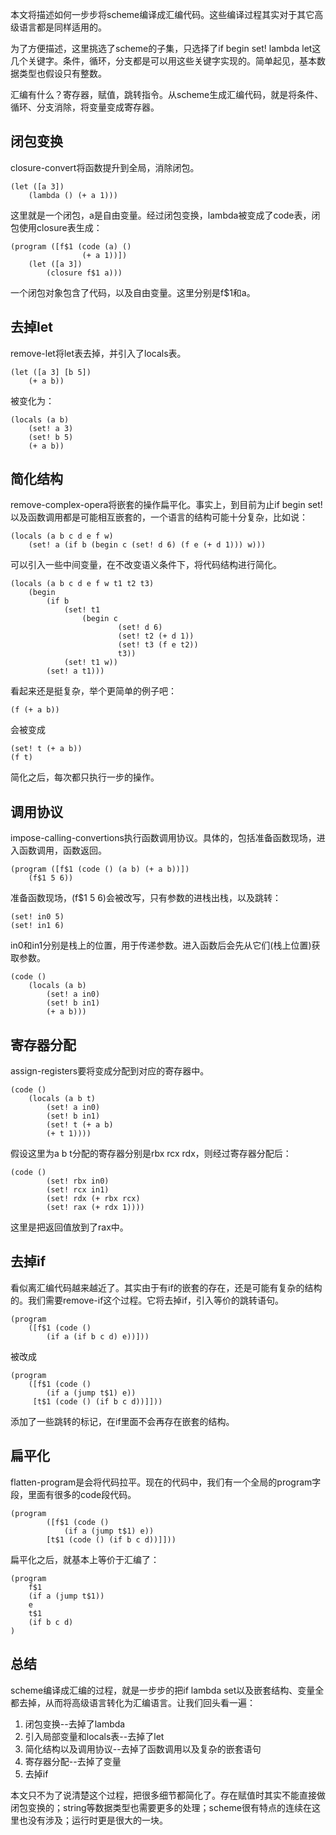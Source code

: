 本文将描述如何一步步将scheme编译成汇编代码。这些编译过程其实对于其它高级语言都是同样适用的。

为了方便描述，这里挑选了scheme的子集，只选择了if begin set! lambda let这几个关键字。条件，循环，分支都是可以用这些关键字实现的。简单起见，基本数据类型也假设只有整数。

汇编有什么？寄存器，赋值，跳转指令。从scheme生成汇编代码，就是将条件、循环、分支消除，将变量变成寄存器。

## 闭包变换

closure-convert将函数提升到全局，消除闭包。

    (let ([a 3])
        (lambda () (+ a 1)))

这里就是一个闭包，a是自由变量。经过闭包变换，lambda被变成了code表，闭包使用closure表生成：

    (program ([f$1 (code (a) ()
                    (+ a 1))])
        (let ([a 3])
            (closure f$1 a)))

一个闭包对象包含了代码，以及自由变量。这里分别是f$1和a。

## 去掉let

remove-let将let表去掉，并引入了locals表。

    (let ([a 3] [b 5])
        (+ a b))

被变化为：

    (locals (a b)
        (set! a 3)
        (set! b 5)
        (+ a b))

## 简化结构

remove-complex-opera将嵌套的操作扁平化。事实上，到目前为止if begin set!以及函数调用都是可能相互嵌套的，一个语言的结构可能十分复杂，比如说：

    (locals (a b c d e f w)
        (set! a (if b (begin c (set! d 6) (f e (+ d 1))) w)))

可以引入一些中间变量，在不改变语义条件下，将代码结构进行简化。

    (locals (a b c d e f w t1 t2 t3)
        (begin
            (if b
                (set! t1
                    (begin c
                            (set! d 6)
                            (set! t2 (+ d 1))
                            (set! t3 (f e t2))
                            t3))
                (set! t1 w))
            (set! a t1)))

看起来还是挺复杂，举个更简单的例子吧：

    (f (+ a b))

会被变成

    (set! t (+ a b))
    (f t)

简化之后，每次都只执行一步的操作。

## 调用协议

impose-calling-convertions执行函数调用协议。具体的，包括准备函数现场，进入函数调用，函数返回。

    (program ([f$1 (code () (a b) (+ a b))])
        (f$1 5 6))
        
准备函数现场，(f$1 5 6)会被改写，只有参数的进栈出栈，以及跳转：

    (set! in0 5)
    (set! in1 6)

in0和in1分别是栈上的位置，用于传递参数。进入函数后会先从它们(栈上位置)获取参数。

    (code ()
        (locals (a b)
            (set! a in0)
            (set! b in1)
            (+ a b)))

## 寄存器分配

assign-registers要将变成分配到对应的寄存器中。

    (code ()
        (locals (a b t)
            (set! a in0)
            (set! b in1)
            (set! t (+ a b)
            (+ t 1))))

假设这里为a b t分配的寄存器分别是rbx rcx rdx，则经过寄存器分配后：

    (code ()
            (set! rbx in0)
            (set! rcx in1)
            (set! rdx (+ rbx rcx)
            (set! rax (+ rdx 1))))

这里是把返回值放到了rax中。

## 去掉if

看似离汇编代码越来越近了。其实由于有if的嵌套的存在，还是可能有复杂的结构的。我们需要remove-if这个过程。它将去掉if，引入等价的跳转语句。

    (program
        ([f$1 (code ()
            (if a (if b c d) e))]))

被改成

    (program
        ([f$1 (code ()
            (if a (jump t$1) e))
         [t$1 (code () (if b c d))]]))

添加了一些跳转的标记，在if里面不会再存在嵌套的结构。

## 扁平化

flatten-program是会将代码拉平。现在的代码中，我们有一个全局的program字段，里面有很多的code段代码。

    (program
            ([f$1 (code ()
                (if a (jump t$1) e))
            [t$1 (code () (if b c d))]]))

扁平化之后，就基本上等价于汇编了：

    (program
        f$1
        (if a (jump t$1))
        e
        t$1
        (if b c d)
    )

## 总结

scheme编译成汇编的过程，就是一步步的把if lambda set以及嵌套结构、变量全都去掉，从而将高级语言转化为汇编语言。让我们回头看一遍：

1. 闭包变换--去掉了lambda
2. 引入局部变量和locals表--去掉了let
3. 简化结构以及调用协议--去掉了函数调用以及复杂的嵌套语句
4. 寄存器分配--去掉了变量
5. 去掉if

本文只不为了说清楚这个过程，把很多细节都简化了。存在赋值时其实不能直接做闭包变换的；string等数据类型也需要更多的处理；scheme很有特点的连续在这里也没有涉及；运行时更是很大的一块。
